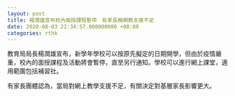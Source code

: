 ```yaml
---
layout: post
title: 楊潤雄宣布校內面授課程暫停　有家長稱網教支援不足
date: 2020-08-03 22:34:57.000000000 +08:00
categories: rthk
---
```


教育局局長楊潤雄宣布，新學年學校可以按原先擬定的日期開學，但由於疫情嚴重，校內的面授課程及活動將會暫停，直至另行通知。學校可以進行網上課堂，適用範圍包括補習社。

有家長團體認為，當局對網上教學支援不足，有關決定對基層家長影響更大。　
